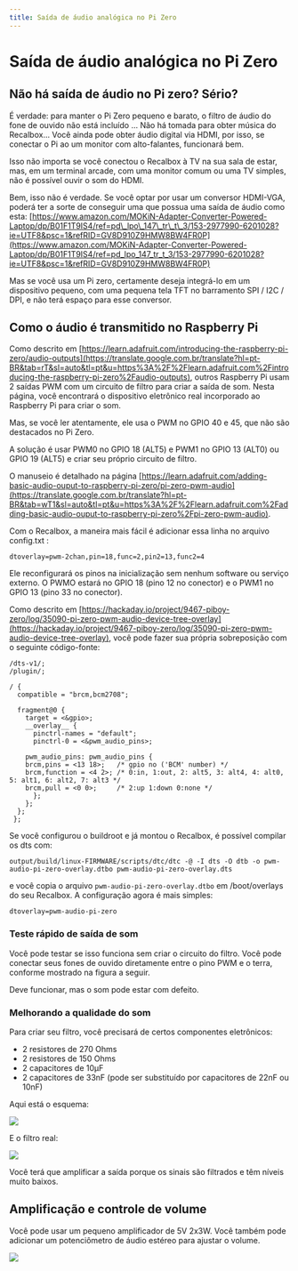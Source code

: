 ```yaml
---
title: Saída de áudio analógica no Pi Zero
---
```


# Saída de áudio analógica no Pi Zero

## Não há saída de áudio no Pi zero? Sério? <a id="nao-ha-saida-de-audio-no-pi-zero-serio"></a>

É verdade: para manter o Pi Zero pequeno e barato, o filtro de áudio do fone de ouvido não está incluído ... Não há tomada para obter música do Recalbox... Você ainda pode obter áudio digital via HDMI, por isso, se conectar o Pi ao um monitor com alto-falantes, funcionará bem.

Isso não importa se você conectou o Recalbox à TV na sua sala de estar, mas, em um terminal arcade, com uma monitor comum ou uma TV simples, não é possível ouvir o som do HDMI.

Bem, isso não é verdade. Se você optar por usar um conversor HDMI-VGA, poderá ter a sorte de conseguir uma que possua uma saída de áudio como esta: [https://www.amazon.com/MOKiN-Adapter-Converter-Powered-Laptop/dp/B01F1T9IS4/ref=pd\_lpo\_147\_tr\_t\_3/153-2977990-6201028?ie=UTF8&psc=1&refRID=GV8D910Z9HMW8BW4FR0P](https://www.amazon.com/MOKiN-Adapter-Converter-Powered-Laptop/dp/B01F1T9IS4/ref=pd_lpo_147_tr_t_3/153-2977990-6201028?ie=UTF8&psc=1&refRID=GV8D910Z9HMW8BW4FR0P)​

Mas se você usa um Pi zero, certamente deseja integrá-lo em um dispositivo pequeno, com uma pequena tela TFT no barramento SPI / I2C / DPI, e não terá espaço para esse conversor.

## Como o áudio é transmitido no Raspberry Pi <a id="como-o-audio-e-transmitido-no-raspberry-pi"></a>

Como descrito em [https://learn.adafruit.com/introducing-the-raspberry-pi-zero/audio-outputs](https://translate.google.com.br/translate?hl=pt-BR&tab=rT&sl=auto&tl=pt&u=https%3A%2F%2Flearn.adafruit.com%2Fintroducing-the-raspberry-pi-zero%2Faudio-outputs), outros Raspberry Pi usam 2 saídas PWM com um circuito de filtro para criar a saída de som. Nesta página, você encontrará o dispositivo eletrônico real incorporado ao Raspberry Pi para criar o som. 

Mas, se você ler atentamente, ele usa o PWM no GPIO 40 e 45, que não são destacados no Pi Zero.

A solução é usar PWM0 no GPIO 18 \(ALT5\) e PWM1 no GPIO 13 \(ALT0\) ou GPIO 19 \(ALT5\) e criar seu próprio circuito de filtro.

O manuseio é detalhado na página [https://learn.adafruit.com/adding-basic-audio-ouput-to-raspberry-pi-zero/pi-zero-pwm-audio](https://translate.google.com.br/translate?hl=pt-BR&tab=wT1&sl=auto&tl=pt&u=https%3A%2F%2Flearn.adafruit.com%2Fadding-basic-audio-ouput-to-raspberry-pi-zero%2Fpi-zero-pwm-audio).

Com o Recalbox, a maneira mais fácil é adicionar essa linha no arquivo config.txt :

```text
dtoverlay=pwm-2chan,pin=18,func=2,pin2=13,func2=4
```

Ele reconfigurará os pinos na inicialização sem nenhum software ou serviço externo. O PWMO estará no GPIO 18 \(pino 12 no conector\) e o PWM1 no GPIO 13 \(pino 33 no conector\).

Como descrito em [https://hackaday.io/project/9467-piboy-zero/log/35090-pi-zero-pwm-audio-device-tree-overlay](https://hackaday.io/project/9467-piboy-zero/log/35090-pi-zero-pwm-audio-device-tree-overlay), você pode fazer sua própria sobreposição com o seguinte código-fonte:

```text
/dts-v1/;
/plugin/;

/ {
  compatible = "brcm,bcm2708";

  fragment@0 {
    target = <&gpio>;
    __overlay__ {
      pinctrl-names = "default";
      pinctrl-0 = <&pwm_audio_pins>;

    pwm_audio_pins: pwm_audio_pins {
	brcm,pins = <13 18>;   /* gpio no ('BCM' number) */
	brcm,function = <4 2>; /* 0:in, 1:out, 2: alt5, 3: alt4, 4: alt0, 5: alt1, 6: alt2, 7: alt3 */
	brcm,pull = <0 0>;     /* 2:up 1:down 0:none */
      };
    };
  };
 };
```

Se você configurou o buildroot e já montou o Recalbox, é possível compilar os dts com:

```text
output/build/linux-FIRMWARE/scripts/dtc/dtc -@ -I dts -O dtb -o pwm-audio-pi-zero-overlay.dtbo pwm-audio-pi-zero-overlay.dts
```

e você copia o arquivo `pwm-audio-pi-zero-overlay.dtbo` em /boot/overlays do seu Recalbox. A configuração agora é mais simples:

```text
dtoverlay=pwm-audio-pi-zero
```

### Teste rápido de saída de som <a id="teste-rapido-de-saida-de-som"></a>

Você pode testar se isso funciona sem criar o circuito do filtro. Você pode conectar seus fones de ouvido diretamente entre o pino PWM e o terra, conforme mostrado na figura a seguir.

Deve funcionar, mas o som pode estar com defeito.

### Melhorando a qualidade do som

Para criar seu filtro, você precisará de certos componentes eletrônicos:

* 2 resistores de 270 Ohms
* 2 resistores de 150 Ohms
* 2 capacitores de 10µF
* 2 capacitores de 33nF \(pode ser substituído por capacitores de 22nF ou 10nF\)

Aqui está o esquema:

![](https://camo.githubusercontent.com/a8cdcb22c9c1ea3d74b9a19cebd2221f62505d78/687474703a2f2f696d616765732e6d6f726572652e65752f617564696f46696c7465725f62622e706e67)

E o filtro real:

![](https://camo.githubusercontent.com/4340ee9cb7edbed9f0cf0086c3ac8d470ecaadd6/687474703a2f2f696d616765732e6d6f726572652e65752f50695a65726f417564696f46696c7465722e6a7067)

Você terá que amplificar a saída porque os sinais são filtrados e têm níveis muito baixos.

##  Amplificação e controle de volume <a id="amplificacao-e-controle-de-volume"></a>

Você pode usar um pequeno amplificador de 5V 2x3W. Você também pode adicionar um potenciômetro de áudio estéreo para ajustar o volume.

![](https://gblobscdn.gitbook.com/assets%2F-LdKTX4ollh_G72-pO8z%2F-Lzcoc4J5dudNcYgeHNG%2F-Lzcu6Q_D1r4PxVuKGSG%2F687474703a2f2f696d616765732e6d6f726572652e65752f617564696f416d706c692e6a7067.jpg?alt=media&token=b6215b91-a7af-4439-9816-ac0c0b8242fa)

